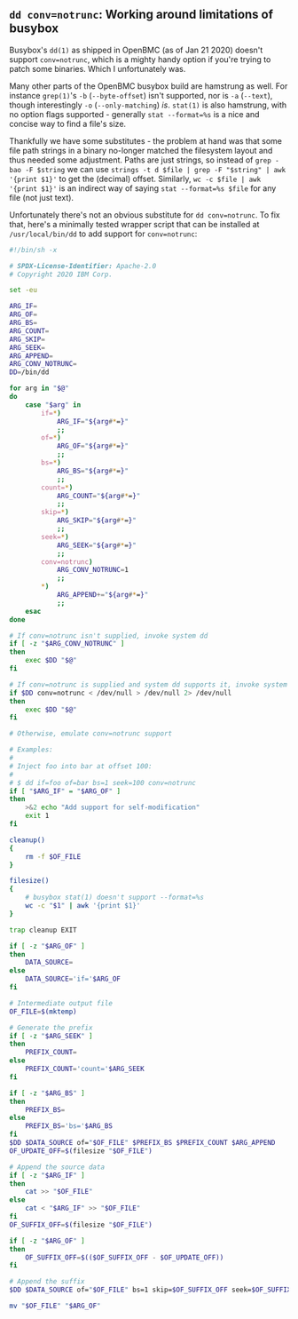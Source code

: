 ## `dd conv=notrunc`: Working around limitations of busybox

Busybox's `dd(1)` as shipped in OpenBMC (as of Jan 21 2020) doesn't support
`conv=notrunc`, which is a mighty handy option if you're trying to patch some
binaries. Which I unfortunately was.

Many other parts of the OpenBMC busybox build are hamstrung as well. For
instance `grep(1)`'s `-b` (`--byte-offset`) isn't supported, nor is `-a`
(`--text`), though interestingly `-o` (`--only-matching`) _is_. `stat(1)` is
also hamstrung, with no option flags supported - generally `stat --format=%s`
is a nice and concise way to find a file's size.

Thankfully we have some substitutes - the problem at hand was that some file
path strings in a binary no-longer matched the filesystem layout and thus
needed some adjustment. Paths are just strings, so instead of `grep -bao -F
$string` we can use `strings -t d $file | grep -F "$string" | awk '{print $1}'`
to get the (decimal) offset. Similarly, `wc -c $file | awk '{print $1}'` is an
indirect way of saying `stat --format=%s $file` for any file (not just text).

Unfortunately there's not an obvious substitute for `dd conv=notrunc`. To fix
that, here's a minimally tested wrapper script that can be installed at
`/usr/local/bin/dd` to add support for `conv=notrunc`:

```sh
#!/bin/sh -x

# SPDX-License-Identifier: Apache-2.0
# Copyright 2020 IBM Corp.

set -eu

ARG_IF=
ARG_OF=
ARG_BS=
ARG_COUNT=
ARG_SKIP=
ARG_SEEK=
ARG_APPEND=
ARG_CONV_NOTRUNC=
DD=/bin/dd

for arg in "$@"
do
	case "$arg" in
		if=*)
			ARG_IF="${arg#*=}"
			;;
		of=*)
			ARG_OF="${arg#*=}"
			;;
		bs=*)
			ARG_BS="${arg#*=}"
			;;
		count=*)
			ARG_COUNT="${arg#*=}"
			;;
		skip=*)
			ARG_SKIP="${arg#*=}"
			;;
		seek=*)
			ARG_SEEK="${arg#*=}"
			;;
		conv=notrunc)
			ARG_CONV_NOTRUNC=1
			;;
		*)
			ARG_APPEND+="${arg#*=}"
			;;
	esac
done

# If conv=notrunc isn't supplied, invoke system dd
if [ -z "$ARG_CONV_NOTRUNC" ]
then
	exec $DD "$@"
fi

# If conv=notrunc is supplied and system dd supports it, invoke system dd
if $DD conv=notrunc < /dev/null > /dev/null 2> /dev/null
then
	exec $DD "$@"
fi

# Otherwise, emulate conv=notrunc support

# Examples:
#
# Inject foo into bar at offset 100:
#
# $ dd if=foo of=bar bs=1 seek=100 conv=notrunc
if [ "$ARG_IF" = "$ARG_OF" ]
then
	>&2 echo "Add support for self-modification"
	exit 1
fi

cleanup()
{
	rm -f $OF_FILE
}

filesize()
{
	# busybox stat(1) doesn't support --format=%s
	wc -c "$1" | awk '{print $1}'
}

trap cleanup EXIT

if [ -z "$ARG_OF" ]
then
	DATA_SOURCE=
else
	DATA_SOURCE='if='$ARG_OF
fi

# Intermediate output file
OF_FILE=$(mktemp)

# Generate the prefix
if [ -z "$ARG_SEEK" ]
then
	PREFIX_COUNT=
else
	PREFIX_COUNT='count='$ARG_SEEK
fi

if [ -z "$ARG_BS" ]
then
	PREFIX_BS=
else
	PREFIX_BS='bs='$ARG_BS
fi
$DD $DATA_SOURCE of="$OF_FILE" $PREFIX_BS $PREFIX_COUNT $ARG_APPEND
OF_UPDATE_OFF=$(filesize "$OF_FILE")

# Append the source data
if [ -z "$ARG_IF" ]
then
	cat >> "$OF_FILE"
else
	cat < "$ARG_IF" >> "$OF_FILE"
fi
OF_SUFFIX_OFF=$(filesize "$OF_FILE")

if [ -z "$ARG_OF" ]
then
	OF_SUFFIX_OFF=$(($OF_SUFFIX_OFF - $OF_UPDATE_OFF))
fi

# Append the suffix
$DD $DATA_SOURCE of="$OF_FILE" bs=1 skip=$OF_SUFFIX_OFF seek=$OF_SUFFIX_OFF $ARG_APPEND

mv "$OF_FILE" "$ARG_OF"
```
